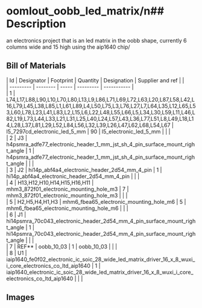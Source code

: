 # oomlout_oobb_led_matrix/n## Description
an electronics project that is an led matrix in the oobb shape, currently 6 columns wide and 15 high using the aip1640 chip/
## Bill of Materials
| Id | Designator | Footprint | Quantity | Designation | Supplier and ref |  |  
| --------- | -------- | ----- | --------- | ----------- |  
| 1 | L74,L17,L88,L90,L10,L70,L80,L13,L9,L86,L71,L69,L72,L63,L20,L87,L58,L42,L16,L79,L45,L38,L85,L1,L61,L89,L4,L50,L75,L3,L76,L27,L7,L64,L35,L12,L65,L53,L60,L78,L23,L41,L83,L2,L15,L6,L22,L48,L55,L66,L5,L34,L30,L59,L11,L46,L82,L19,L73,L44,L33,L21,L31,L25,L40,L24,L57,L43,L36,L77,L51,L8,L49,L18,L14,L28,L37,L81,L29,L52,L84,L56,L32,L39,L26,L47,L62,L68,L54,L67 | l5_7297cd_electronic_led_5_mm | 90 | l5_electronic_led_5_mm |  |  |  
| 2 | J3 | h4psmra_adfe77_electronic_header_1_mm_jst_sh_4_pin_surface_mount_right_angle | 1 | h4psmra_adfe77_electronic_header_1_mm_jst_sh_4_pin_surface_mount_right_angle |  |  |  
| 3 | J2 | hi14p_abf4a4_electronic_header_2d54_mm_4_pin | 1 | hi14p_abf4a4_electronic_header_2d54_mm_4_pin |  |  |  
| 4 | H13,H12,H10,H14,H15,H16,H11 | mhm3_872f01_electronic_mounting_hole_m3 | 7 | mhm3_872f01_electronic_mounting_hole_m3 |  |  |  
| 5 | H2,H5,H4,H1,H3 | mhm6_fbea65_electronic_mounting_hole_m6 | 5 | mhm6_fbea65_electronic_mounting_hole_m6 |  |  |  
| 6 | J1 | hi14psmra_70c043_electronic_header_2d54_mm_4_pin_surface_mount_right_angle | 1 | hi14psmra_70c043_electronic_header_2d54_mm_4_pin_surface_mount_right_angle |  |  |  
| 7 | REF** | oobb_10_03 | 1 | oobb_10_03 |  |  |  
| 8 | U1 | iaip1640_fe0f02_electronic_ic_soic_28_wide_led_matrix_driver_16_x_8_wuxi_i_core_electronics_co_ltd_aip1640 | 1 | iaip1640_electronic_ic_soic_28_wide_led_matrix_driver_16_x_8_wuxi_i_core_electronics_co_ltd_aip1640 |  |  |  


## Images
